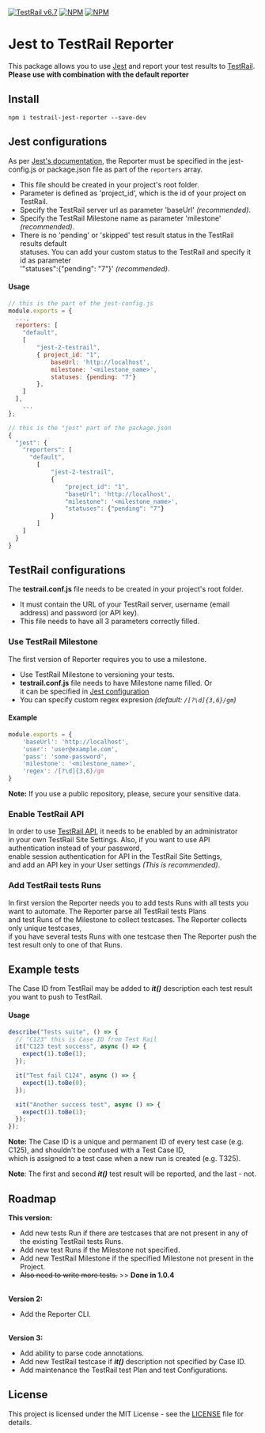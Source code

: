 [![TestRail v6.7](https://img.shields.io/badge/TestRail%20API-v2-green.svg)](http://docs.gurock.com/testrail-api2/start) [![NPM](https://img.shields.io/npm/l/testrail-jest-reporter)](https://github.com/AntonChaukin/testrail-jest-reporter/blob/main/LICENSE) [![NPM](https://img.shields.io/node/v/testrail-jest-reporter)](https://github.com/AntonChaukin/testrail-jest-reporter/blob/main/package.json)


# Jest to TestRail Reporter
This package allows you to use [Jest](https://jestjs.io/) and report  your test results to [TestRail](http://www.gurock.com/testrail/).
<br>**Please use with combination with the default reporter**

## Install

```code
npm i testrail-jest-reporter --save-dev
```

## Jest configurations

As per [Jest's documentation](https://facebook.github.io/jest/docs/en/configuration.html#reporters-array-modulename-modulename-options), 
the Reporter must be specified in the jest-config.js or package.json file as part of the `reporters` array.
 - This file should be created in your project's root folder.
 - Parameter is defined as 'project_id', which is the id of your project on TestRail.
 - Specify the TestRail server url as parameter 'baseUrl' _(recommended)_.
 - Specify the TestRail Milestone name as parameter 'milestone' _(recommended)_.
 - There is no 'pending' or 'skipped' test result status in the TestRail results default <br>statuses. 
 You can add your custom status to the TestRail and specify it id as parameter 
 <br>'"statuses":{"pending": "7"}' _(recommended)_.
#### Usage
```javascript
// this is the part of the jest-config.js
module.exports = {
  ...,
  reporters: [
    "default",
    [
        "jest-2-testrail", 
        { project_id: "1", 
            baseUrl: 'http://localhost', 
            milestone: '<milestone_name>',
            statuses: {pending: "7"}
        },
    ]
  ], 
    ...
};
```
```js
// this is the "jest" part of the package.json
{
  "jest": {
    "reporters": [
      "default",
        [
            "jest-2-testrail",
            { 
                "project_id": "1",
                "baseUrl": 'http://localhost',
                "milestone": '<milestone_name>',
                "statuses": {"pending": "7"}
            }
        ]
    ]
  }
}
```

## TestRail configurations

The **testrail.conf.js** file needs to be created in your project's root folder.
 - It must contain the URL of your TestRail server, username (email address) and password (or API key).
 - This file needs to have all 3 parameters correctly filled.
### Use TestRail Milestone
The first version of Reporter requires you to use a milestone.
 - Use TestRail Milestone to versioning your tests.
 - **testrail.conf.js** file needs to have Milestone name filled. Or <br>it can be specified in
[Jest configuration](https://github.com/AntonChaukin/testrail-jest-reporter#jest-configurations)
 - You can specify custom regex expresion _(default: `/[?\d]{3,6}/gm`)_
#### Example
```js
module.exports = {
    'baseUrl': 'http://localhost',
    'user': 'user@example.com',
    'pass': 'some-password',
    'milestone': '<milestone_name>',
    'regex': /[?\d]{3,6}/gm
}
```
**Note:** If you use a public repository, please, secure your sensitive data.
### Enable TestRail API
In order to use [TestRail API](http://docs.gurock.com/testrail-api2/start), it needs to be enabled by an administrator
<br>in your own TestRail Site Settings.
Also, if you want to use API authentication instead of your password,
<br>enable session authentication for API in the TestRail Site Settings,
<br>and add an API key in your User settings _(This is recommended)_.
### Add TestRail tests Runs
In first version the Reporter needs you to add tests Runs with all tests you want to automate.
The Reporter parse all TestRail tests Plans
<br>and test Runs of the Milestone to collect testcases.
The Reporter collects only unique testcases,
<br>if you have several tests Runs with one testcase
then The Reporter push the test result only to one of that Runs.

## Example tests

The Case ID from TestRail may be added to **_it()_** description 
each test result you want to push to TestRail.
#### Usage
```javascript
describe("Tests suite", () => {
  // "C123" this is Case ID from Test Rail
  it("C123 test success", async () => {
    expect(1).toBe(1);
  });

  it("Test fail C124", async () => {
    expect(1).toBe(0);
  });

  xit("Another success test", async () => {
    expect(1).toBe(1);
  });
});
```
**Note:** The Case ID is a unique and permanent ID of every test case (e.g. C125),
and shouldn't be confused with a Test Case ID, <br>which is assigned to a test case when a new run is created (e.g. T325).

**Note**: The first and second **_it()_** test result will be reported, and the last - not.

## Roadmap
**This version:**
- Add new tests Run if there are testcases that are not present in any of the existing TestRail tests Runs.
- Add new test Runs if the Milestone not specified.
- Add new TestRail Milestone if the specified Milestone not present in the Project.
- ~~Also need to write more tests.~~                                   >> **Done in 1.0.4**

<br>**Version 2:**
- Add the Reporter CLI.

<br>**Version 3:**
- Add ability to parse code annotations.
- Add new TestRail testcase if **_it()_** description not specified by Case ID.
- Add maintenance the TestRail test Plan and test Configurations.


## License

This project is licensed under the MIT License - see the [LICENSE](https://github.com/AntonChaukin/testrail-jest-reporter/blob/main/LICENSE) file for details.